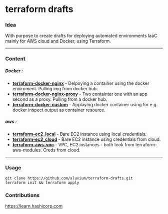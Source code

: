 # terraform drafts
### Idea
With purpose to create drafts for deploying automated environments IaaC mainly for AWS cloud and  Docker, using Terraform.
- - -
### Content
##### Docker :  
* [__terraform-docker-nginx__](https://github.com/aluvium/terraform-drafts/tree/master/terraform-docker-nginx) - Delpoying a container using the docker enviroment. Pulling img from docker hub.
* [__terraform-docker-nginx-proxy__](https://github.com/aluvium/terraform-drafts/tree/master/terraform-docker-nginx-proxy) - Two containter one with an app second as a proxy. Pulling from a docker hub.
* [__terraform-docker-custom__](https://github.com/aluvium/terraform-drafts/tree/master/terraform-docker-custom) - Applaying docker container using for e.g. docker inspect output as container resource.

##### aws : 
* [__terraform-ec2_local__](https://github.com/aluvium/terraform-drafts/tree/master/terraform-aws-ec2_local) - Bare EC2 instance using local credentials.
* [__terraform-ec2_cloud__](https://github.com/aluvium/terraform-drafts/tree/master/terraform-aws-ec2_cloud) - Bare EC2 instance using credentials from cloud.
* [__terraform-aws-vpc__](https://github.com/aluvium/terraform-drafts/tree/master/terraform-aws-vpc) - VPC, EC2 instances - both took from terraform-aws-modules. Creds from cloud.
- - - - - 
### Usage 
    git clone https://github.com/aluvium/terraform-drafts.git
    terraform init && terraform apply
### Contributions
https://learn.hashicorp.com
